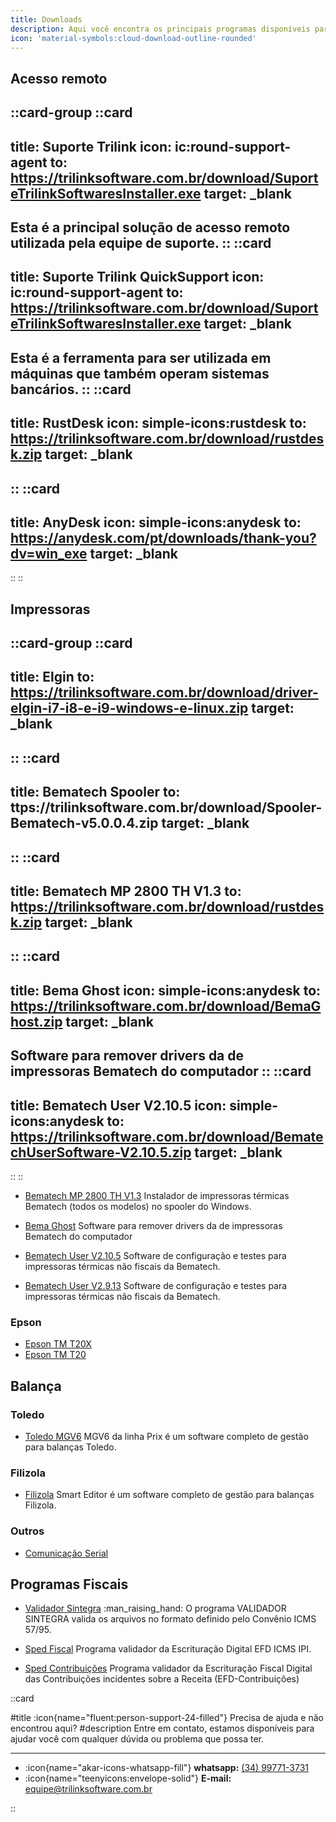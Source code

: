 ```yaml
---
title: Downloads
description: Aqui você encontra os principais programas disponíveis para download.
icon: 'material-symbols:cloud-download-outline-rounded'
---
```


## Acesso remoto

::card-group
  ::card
  ---
  title: Suporte Trilink
  icon: ic:round-support-agent
  to: https://trilinksoftware.com.br/download/SuporteTrilinkSoftwaresInstaller.exe
  target: _blank
  ---
  Esta é a principal solução de acesso remoto utilizada pela equipe de suporte.
  ::
  ::card
  ---
  title: Suporte Trilink QuickSupport
  icon: ic:round-support-agent
  to: https://trilinksoftware.com.br/download/SuporteTrilinkSoftwaresInstaller.exe
  target: _blank
  ---
  Esta é a ferramenta para ser utilizada em máquinas que também operam sistemas bancários.
  ::
  ::card
  ---
  title: RustDesk
  icon: simple-icons:rustdesk
  to: https://trilinksoftware.com.br/download/rustdesk.zip
  target: _blank
  ---
  ::
  ::card
  ---
  title: AnyDesk
  icon: simple-icons:anydesk
  to: https://anydesk.com/pt/downloads/thank-you?dv=win_exe
  target: _blank
  ---
  ::
::

## Impressoras

::card-group
  ::card
  ---
  title: Elgin
  to: https://trilinksoftware.com.br/download/driver-elgin-i7-i8-e-i9-windows-e-linux.zip
  target: _blank
  ---
  ::
  ::card
  ---
  title: Bematech Spooler
  to: ttps://trilinksoftware.com.br/download/Spooler-Bematech-v5.0.0.4.zip
  target: _blank
  ---
  ::
  ::card
  ---
  title: Bematech MP 2800 TH V1.3
  to: h[ttps://trilinksoftware.com.br/download/rustdesk.zip](https://trilinksoftware.com.br/download/Bematech-MP-2800-TH-v1.3.zip)
  target: _blank
  ---
  ::
  ::card
  ---
  title: Bema Ghost
  icon: simple-icons:anydesk
  to: https://trilinksoftware.com.br/download/BemaGhost.zip
  target: _blank
  ---
  Software para remover drivers da de impressoras Bematech do computador
  ::
  ::card
  ---
  title: Bematech User V2.10.5
  icon: simple-icons:anydesk
  to: https://trilinksoftware.com.br/download/BematechUserSoftware-V2.10.5.zip
  target: _blank
  ---
  ::
::


- [Bematech MP 2800 TH V1.3](https://trilinksoftware.com.br/download/Bematech-MP-2800-TH-v1.3.zip)
Instalador de impressoras térmicas Bematech (todos os modelos) no spooler do Windows.

- [Bema Ghost](https://trilinksoftware.com.br/download/BemaGhost.zip)
Software para remover drivers da de impressoras Bematech do computador

- [Bematech User V2.10.5](https://trilinksoftware.com.br/download/BematechUserSoftware-V2.10.5.zip) Software de configuração e testes para impressoras térmicas não fiscais da Bematech.

- [Bematech User V2.9.13](https://trilinksoftware.com.br/download/BematechUserSoftware-V2.9.13.zip) Software de configuração e testes para impressoras térmicas não fiscais da Bematech.

### Epson

- [Epson TM T20X](https://trilinksoftware.com.br/download/driver-epson-tm-t20x.zip)
- [Epson TM T20](https://trilinksoftware.com.br/download/driver-epson-tm-t20.zip)

## Balança

### Toledo

- [Toledo MGV6](https://trilinksoftware.com.br/download/mgv6-toledo.zip)
MGV6 da linha Prix é um software completo de gestão para balanças Toledo.

### Filizola

- [Filizola](https://trilinksoftware.com.br/download/Filizola-Smart-2.14-Full.zip)
Smart Editor é um software completo de gestão para balanças Filizola.

### Outros

- [Comunicação Serial](https://trilinksoftware.com.br/download/Comunicacao_Serial.rar)

## Programas Fiscais

- [Validador Sintegra](http://receita.fazenda.rs.gov.br/download/1849) :man_raising_hand: O programa VALIDADOR SINTEGRA valida os arquivos no formato definido pelo Convênio ICMS 57/95.

- [Sped Fiscal](https://servicos.receita.fazenda.gov.br/publico/programas/Sped/SpedFiscal/PVA_EFD_w32-3.0.5.exe) Programa validador da Escrituração Digital EFD ICMS IPI.

- [Sped Contribuições](https://servicos.receita.fazenda.gov.br/publico/programas/SpedPisCofinsPVA/EFDContribuicoes_w32-5.0.2.exe) Programa validador da Escrituração Fiscal Digital das Contribuições incidentes sobre a Receita (EFD-Contribuições)

</div>

::card

#title
:icon{name="fluent:person-support-24-filled"} Precisa de ajuda e não encontrou aqui?
#description
Entre em contato, estamos disponíveis para ajudar você com qualquer dúvida ou problema que possa ter.

---

- :icon{name="akar-icons-whatsapp-fill"} **whatsapp:** [(34) 99771-3731](https://wa.me/trilinksoftware)
- :icon{name="teenyicons:envelope-solid"} **E-mail:** [equipe@trilinksoftware.com.br](mailto:equipe@trilinksoftware.com.br)

::
